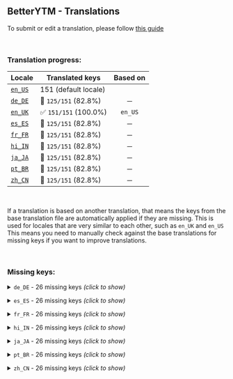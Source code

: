 ## BetterYTM - Translations
To submit or edit a translation, please follow [this guide](../../contributing.md#submitting-translations)

<br>

### Translation progress:
| Locale | Translated keys | Based on |
| ------ | --------------- | :------: |
| [`en_US`](./en_US.json) | 151 (default locale) |  |
| [`de_DE`](./de_DE.json) | 🚫 `125/151` (82.8%) | ─ |
| [`en_UK`](./en_UK.json) | ✅ `151/151` (100.0%) | `en_US` |
| [`es_ES`](./es_ES.json) | 🚫 `125/151` (82.8%) | ─ |
| [`fr_FR`](./fr_FR.json) | 🚫 `125/151` (82.8%) | ─ |
| [`hi_IN`](./hi_IN.json) | 🚫 `125/151` (82.8%) | ─ |
| [`ja_JA`](./ja_JA.json) | 🚫 `125/151` (82.8%) | ─ |
| [`pt_BR`](./pt_BR.json) | 🚫 `125/151` (82.8%) | ─ |
| [`zh_CN`](./zh_CN.json) | 🚫 `125/151` (82.8%) | ─ |

<br>

If a translation is based on another translation, that means the keys from the base translation file are automatically applied if they are missing. This is used for locales that are very similar to each other, such as `en_UK` and `en_US`  
This means you need to manually check against the base translations for missing keys if you want to improve translations.

<br>

### Missing keys:

<details><summary><code>de_DE</code> - 26 missing keys <i>(click to show)</i></summary><br>

| Key | English text |
| --- | ------------ |
| `trigger_btn_action` | `Trigger` |
| `lyrics_clear_cache_confirm_prompt-1` | `The lyrics cache currently has %1 entry.\nDo you really want to delete them?` |
| `lyrics_clear_cache_confirm_prompt-n` | `The lyrics cache currently has %1 entries.\nDo you really want to delete them?` |
| `lyrics_clear_cache_success` | `Lyrics cache was cleared successfully.` |
| `new_version_available` | `A new version of %1 is available!\nYou currently have version %2 installed and you can update to version %3` |
| `open_update_page_install_manually` | `Install on %1` |
| `disable_update_check` | `Disable automatic update checks` |
| `reenable_in_config_menu` | `(can be re-enabled in the configuration menu)` |
| `close_and_ignore_for_24h` | `Close and ignore for 24h` |
| `close_and_ignore_until_reenabled` | `Close and ignore until re-enabled` |
| `expand_release_notes` | `Click to expand the latest release notes` |
| `collapse_release_notes` | `Click to collapse the latest release notes` |
| `unit_entries-1` | `entry` |
| `unit_entries-n` | `entries` |
| `unit_days-1` | `day` |
| `unit_days-n` | `days` |
| `advanced_feature_desc_template` | `[Advanced] %1` |
| `feature_desc_lyricsCacheMaxSize` | `Maximum amount of lyrics to keep in the cache` |
| `feature_helptext_lyricsCacheMaxSize` | `The lyrics of songs you listen to are stored in a cache to reduce the amount of requests to the lyrics provider.\nThis feature allows you to set the maximum amount of lyrics to keep in the cache.\nWhen the limit is reached, the entry that was used last will be removed to make space for any new ones.` |
| `feature_desc_lyricsCacheTTL` | `Max amount of days to keep a lyrics entry in the cache` |
| `feature_helptext_lyricsCacheTTL` | `The cache that lyrics are stored in will automatically delete them after this amount of time to ensure that updates to the source are being fetched sooner or later.\nIf you wanna make sure that you always have the most recent lyrics, set this to a low value like 4 days.` |
| `feature_desc_clearLyricsCache` | `Clear the lyrics cache manually` |
| `feature_helptext_clearLyricsCache` | `If the lyrics that are in the local cache are outdated or you just want to free up some space, you can clear the cache manually by pressing this button.` |
| `feature_btn_clearLyricsCache` | `Clear cache` |
| `feature_desc_advancedMode` | `Show advanced settings (after reload)` |
| `feature_helptext_advancedMode` | `Show advanced settings in the configuration menu after reloading the page.\nThis is useful if you want to more deeply customize the script's behavior.` |

<br></details>

<details><summary><code>es_ES</code> - 26 missing keys <i>(click to show)</i></summary><br>

| Key | English text |
| --- | ------------ |
| `trigger_btn_action` | `Trigger` |
| `lyrics_clear_cache_confirm_prompt-1` | `The lyrics cache currently has %1 entry.\nDo you really want to delete them?` |
| `lyrics_clear_cache_confirm_prompt-n` | `The lyrics cache currently has %1 entries.\nDo you really want to delete them?` |
| `lyrics_clear_cache_success` | `Lyrics cache was cleared successfully.` |
| `new_version_available` | `A new version of %1 is available!\nYou currently have version %2 installed and you can update to version %3` |
| `open_update_page_install_manually` | `Install on %1` |
| `disable_update_check` | `Disable automatic update checks` |
| `reenable_in_config_menu` | `(can be re-enabled in the configuration menu)` |
| `close_and_ignore_for_24h` | `Close and ignore for 24h` |
| `close_and_ignore_until_reenabled` | `Close and ignore until re-enabled` |
| `expand_release_notes` | `Click to expand the latest release notes` |
| `collapse_release_notes` | `Click to collapse the latest release notes` |
| `unit_entries-1` | `entry` |
| `unit_entries-n` | `entries` |
| `unit_days-1` | `day` |
| `unit_days-n` | `days` |
| `advanced_feature_desc_template` | `[Advanced] %1` |
| `feature_desc_lyricsCacheMaxSize` | `Maximum amount of lyrics to keep in the cache` |
| `feature_helptext_lyricsCacheMaxSize` | `The lyrics of songs you listen to are stored in a cache to reduce the amount of requests to the lyrics provider.\nThis feature allows you to set the maximum amount of lyrics to keep in the cache.\nWhen the limit is reached, the entry that was used last will be removed to make space for any new ones.` |
| `feature_desc_lyricsCacheTTL` | `Max amount of days to keep a lyrics entry in the cache` |
| `feature_helptext_lyricsCacheTTL` | `The cache that lyrics are stored in will automatically delete them after this amount of time to ensure that updates to the source are being fetched sooner or later.\nIf you wanna make sure that you always have the most recent lyrics, set this to a low value like 4 days.` |
| `feature_desc_clearLyricsCache` | `Clear the lyrics cache manually` |
| `feature_helptext_clearLyricsCache` | `If the lyrics that are in the local cache are outdated or you just want to free up some space, you can clear the cache manually by pressing this button.` |
| `feature_btn_clearLyricsCache` | `Clear cache` |
| `feature_desc_advancedMode` | `Show advanced settings (after reload)` |
| `feature_helptext_advancedMode` | `Show advanced settings in the configuration menu after reloading the page.\nThis is useful if you want to more deeply customize the script's behavior.` |

<br></details>

<details><summary><code>fr_FR</code> - 26 missing keys <i>(click to show)</i></summary><br>

| Key | English text |
| --- | ------------ |
| `trigger_btn_action` | `Trigger` |
| `lyrics_clear_cache_confirm_prompt-1` | `The lyrics cache currently has %1 entry.\nDo you really want to delete them?` |
| `lyrics_clear_cache_confirm_prompt-n` | `The lyrics cache currently has %1 entries.\nDo you really want to delete them?` |
| `lyrics_clear_cache_success` | `Lyrics cache was cleared successfully.` |
| `new_version_available` | `A new version of %1 is available!\nYou currently have version %2 installed and you can update to version %3` |
| `open_update_page_install_manually` | `Install on %1` |
| `disable_update_check` | `Disable automatic update checks` |
| `reenable_in_config_menu` | `(can be re-enabled in the configuration menu)` |
| `close_and_ignore_for_24h` | `Close and ignore for 24h` |
| `close_and_ignore_until_reenabled` | `Close and ignore until re-enabled` |
| `expand_release_notes` | `Click to expand the latest release notes` |
| `collapse_release_notes` | `Click to collapse the latest release notes` |
| `unit_entries-1` | `entry` |
| `unit_entries-n` | `entries` |
| `unit_days-1` | `day` |
| `unit_days-n` | `days` |
| `advanced_feature_desc_template` | `[Advanced] %1` |
| `feature_desc_lyricsCacheMaxSize` | `Maximum amount of lyrics to keep in the cache` |
| `feature_helptext_lyricsCacheMaxSize` | `The lyrics of songs you listen to are stored in a cache to reduce the amount of requests to the lyrics provider.\nThis feature allows you to set the maximum amount of lyrics to keep in the cache.\nWhen the limit is reached, the entry that was used last will be removed to make space for any new ones.` |
| `feature_desc_lyricsCacheTTL` | `Max amount of days to keep a lyrics entry in the cache` |
| `feature_helptext_lyricsCacheTTL` | `The cache that lyrics are stored in will automatically delete them after this amount of time to ensure that updates to the source are being fetched sooner or later.\nIf you wanna make sure that you always have the most recent lyrics, set this to a low value like 4 days.` |
| `feature_desc_clearLyricsCache` | `Clear the lyrics cache manually` |
| `feature_helptext_clearLyricsCache` | `If the lyrics that are in the local cache are outdated or you just want to free up some space, you can clear the cache manually by pressing this button.` |
| `feature_btn_clearLyricsCache` | `Clear cache` |
| `feature_desc_advancedMode` | `Show advanced settings (after reload)` |
| `feature_helptext_advancedMode` | `Show advanced settings in the configuration menu after reloading the page.\nThis is useful if you want to more deeply customize the script's behavior.` |

<br></details>

<details><summary><code>hi_IN</code> - 26 missing keys <i>(click to show)</i></summary><br>

| Key | English text |
| --- | ------------ |
| `trigger_btn_action` | `Trigger` |
| `lyrics_clear_cache_confirm_prompt-1` | `The lyrics cache currently has %1 entry.\nDo you really want to delete them?` |
| `lyrics_clear_cache_confirm_prompt-n` | `The lyrics cache currently has %1 entries.\nDo you really want to delete them?` |
| `lyrics_clear_cache_success` | `Lyrics cache was cleared successfully.` |
| `new_version_available` | `A new version of %1 is available!\nYou currently have version %2 installed and you can update to version %3` |
| `open_update_page_install_manually` | `Install on %1` |
| `disable_update_check` | `Disable automatic update checks` |
| `reenable_in_config_menu` | `(can be re-enabled in the configuration menu)` |
| `close_and_ignore_for_24h` | `Close and ignore for 24h` |
| `close_and_ignore_until_reenabled` | `Close and ignore until re-enabled` |
| `expand_release_notes` | `Click to expand the latest release notes` |
| `collapse_release_notes` | `Click to collapse the latest release notes` |
| `unit_entries-1` | `entry` |
| `unit_entries-n` | `entries` |
| `unit_days-1` | `day` |
| `unit_days-n` | `days` |
| `advanced_feature_desc_template` | `[Advanced] %1` |
| `feature_desc_lyricsCacheMaxSize` | `Maximum amount of lyrics to keep in the cache` |
| `feature_helptext_lyricsCacheMaxSize` | `The lyrics of songs you listen to are stored in a cache to reduce the amount of requests to the lyrics provider.\nThis feature allows you to set the maximum amount of lyrics to keep in the cache.\nWhen the limit is reached, the entry that was used last will be removed to make space for any new ones.` |
| `feature_desc_lyricsCacheTTL` | `Max amount of days to keep a lyrics entry in the cache` |
| `feature_helptext_lyricsCacheTTL` | `The cache that lyrics are stored in will automatically delete them after this amount of time to ensure that updates to the source are being fetched sooner or later.\nIf you wanna make sure that you always have the most recent lyrics, set this to a low value like 4 days.` |
| `feature_desc_clearLyricsCache` | `Clear the lyrics cache manually` |
| `feature_helptext_clearLyricsCache` | `If the lyrics that are in the local cache are outdated or you just want to free up some space, you can clear the cache manually by pressing this button.` |
| `feature_btn_clearLyricsCache` | `Clear cache` |
| `feature_desc_advancedMode` | `Show advanced settings (after reload)` |
| `feature_helptext_advancedMode` | `Show advanced settings in the configuration menu after reloading the page.\nThis is useful if you want to more deeply customize the script's behavior.` |

<br></details>

<details><summary><code>ja_JA</code> - 26 missing keys <i>(click to show)</i></summary><br>

| Key | English text |
| --- | ------------ |
| `trigger_btn_action` | `Trigger` |
| `lyrics_clear_cache_confirm_prompt-1` | `The lyrics cache currently has %1 entry.\nDo you really want to delete them?` |
| `lyrics_clear_cache_confirm_prompt-n` | `The lyrics cache currently has %1 entries.\nDo you really want to delete them?` |
| `lyrics_clear_cache_success` | `Lyrics cache was cleared successfully.` |
| `new_version_available` | `A new version of %1 is available!\nYou currently have version %2 installed and you can update to version %3` |
| `open_update_page_install_manually` | `Install on %1` |
| `disable_update_check` | `Disable automatic update checks` |
| `reenable_in_config_menu` | `(can be re-enabled in the configuration menu)` |
| `close_and_ignore_for_24h` | `Close and ignore for 24h` |
| `close_and_ignore_until_reenabled` | `Close and ignore until re-enabled` |
| `expand_release_notes` | `Click to expand the latest release notes` |
| `collapse_release_notes` | `Click to collapse the latest release notes` |
| `unit_entries-1` | `entry` |
| `unit_entries-n` | `entries` |
| `unit_days-1` | `day` |
| `unit_days-n` | `days` |
| `advanced_feature_desc_template` | `[Advanced] %1` |
| `feature_desc_lyricsCacheMaxSize` | `Maximum amount of lyrics to keep in the cache` |
| `feature_helptext_lyricsCacheMaxSize` | `The lyrics of songs you listen to are stored in a cache to reduce the amount of requests to the lyrics provider.\nThis feature allows you to set the maximum amount of lyrics to keep in the cache.\nWhen the limit is reached, the entry that was used last will be removed to make space for any new ones.` |
| `feature_desc_lyricsCacheTTL` | `Max amount of days to keep a lyrics entry in the cache` |
| `feature_helptext_lyricsCacheTTL` | `The cache that lyrics are stored in will automatically delete them after this amount of time to ensure that updates to the source are being fetched sooner or later.\nIf you wanna make sure that you always have the most recent lyrics, set this to a low value like 4 days.` |
| `feature_desc_clearLyricsCache` | `Clear the lyrics cache manually` |
| `feature_helptext_clearLyricsCache` | `If the lyrics that are in the local cache are outdated or you just want to free up some space, you can clear the cache manually by pressing this button.` |
| `feature_btn_clearLyricsCache` | `Clear cache` |
| `feature_desc_advancedMode` | `Show advanced settings (after reload)` |
| `feature_helptext_advancedMode` | `Show advanced settings in the configuration menu after reloading the page.\nThis is useful if you want to more deeply customize the script's behavior.` |

<br></details>

<details><summary><code>pt_BR</code> - 26 missing keys <i>(click to show)</i></summary><br>

| Key | English text |
| --- | ------------ |
| `trigger_btn_action` | `Trigger` |
| `lyrics_clear_cache_confirm_prompt-1` | `The lyrics cache currently has %1 entry.\nDo you really want to delete them?` |
| `lyrics_clear_cache_confirm_prompt-n` | `The lyrics cache currently has %1 entries.\nDo you really want to delete them?` |
| `lyrics_clear_cache_success` | `Lyrics cache was cleared successfully.` |
| `new_version_available` | `A new version of %1 is available!\nYou currently have version %2 installed and you can update to version %3` |
| `open_update_page_install_manually` | `Install on %1` |
| `disable_update_check` | `Disable automatic update checks` |
| `reenable_in_config_menu` | `(can be re-enabled in the configuration menu)` |
| `close_and_ignore_for_24h` | `Close and ignore for 24h` |
| `close_and_ignore_until_reenabled` | `Close and ignore until re-enabled` |
| `expand_release_notes` | `Click to expand the latest release notes` |
| `collapse_release_notes` | `Click to collapse the latest release notes` |
| `unit_entries-1` | `entry` |
| `unit_entries-n` | `entries` |
| `unit_days-1` | `day` |
| `unit_days-n` | `days` |
| `advanced_feature_desc_template` | `[Advanced] %1` |
| `feature_desc_lyricsCacheMaxSize` | `Maximum amount of lyrics to keep in the cache` |
| `feature_helptext_lyricsCacheMaxSize` | `The lyrics of songs you listen to are stored in a cache to reduce the amount of requests to the lyrics provider.\nThis feature allows you to set the maximum amount of lyrics to keep in the cache.\nWhen the limit is reached, the entry that was used last will be removed to make space for any new ones.` |
| `feature_desc_lyricsCacheTTL` | `Max amount of days to keep a lyrics entry in the cache` |
| `feature_helptext_lyricsCacheTTL` | `The cache that lyrics are stored in will automatically delete them after this amount of time to ensure that updates to the source are being fetched sooner or later.\nIf you wanna make sure that you always have the most recent lyrics, set this to a low value like 4 days.` |
| `feature_desc_clearLyricsCache` | `Clear the lyrics cache manually` |
| `feature_helptext_clearLyricsCache` | `If the lyrics that are in the local cache are outdated or you just want to free up some space, you can clear the cache manually by pressing this button.` |
| `feature_btn_clearLyricsCache` | `Clear cache` |
| `feature_desc_advancedMode` | `Show advanced settings (after reload)` |
| `feature_helptext_advancedMode` | `Show advanced settings in the configuration menu after reloading the page.\nThis is useful if you want to more deeply customize the script's behavior.` |

<br></details>

<details><summary><code>zh_CN</code> - 26 missing keys <i>(click to show)</i></summary><br>

| Key | English text |
| --- | ------------ |
| `trigger_btn_action` | `Trigger` |
| `lyrics_clear_cache_confirm_prompt-1` | `The lyrics cache currently has %1 entry.\nDo you really want to delete them?` |
| `lyrics_clear_cache_confirm_prompt-n` | `The lyrics cache currently has %1 entries.\nDo you really want to delete them?` |
| `lyrics_clear_cache_success` | `Lyrics cache was cleared successfully.` |
| `new_version_available` | `A new version of %1 is available!\nYou currently have version %2 installed and you can update to version %3` |
| `open_update_page_install_manually` | `Install on %1` |
| `disable_update_check` | `Disable automatic update checks` |
| `reenable_in_config_menu` | `(can be re-enabled in the configuration menu)` |
| `close_and_ignore_for_24h` | `Close and ignore for 24h` |
| `close_and_ignore_until_reenabled` | `Close and ignore until re-enabled` |
| `expand_release_notes` | `Click to expand the latest release notes` |
| `collapse_release_notes` | `Click to collapse the latest release notes` |
| `unit_entries-1` | `entry` |
| `unit_entries-n` | `entries` |
| `unit_days-1` | `day` |
| `unit_days-n` | `days` |
| `advanced_feature_desc_template` | `[Advanced] %1` |
| `feature_desc_lyricsCacheMaxSize` | `Maximum amount of lyrics to keep in the cache` |
| `feature_helptext_lyricsCacheMaxSize` | `The lyrics of songs you listen to are stored in a cache to reduce the amount of requests to the lyrics provider.\nThis feature allows you to set the maximum amount of lyrics to keep in the cache.\nWhen the limit is reached, the entry that was used last will be removed to make space for any new ones.` |
| `feature_desc_lyricsCacheTTL` | `Max amount of days to keep a lyrics entry in the cache` |
| `feature_helptext_lyricsCacheTTL` | `The cache that lyrics are stored in will automatically delete them after this amount of time to ensure that updates to the source are being fetched sooner or later.\nIf you wanna make sure that you always have the most recent lyrics, set this to a low value like 4 days.` |
| `feature_desc_clearLyricsCache` | `Clear the lyrics cache manually` |
| `feature_helptext_clearLyricsCache` | `If the lyrics that are in the local cache are outdated or you just want to free up some space, you can clear the cache manually by pressing this button.` |
| `feature_btn_clearLyricsCache` | `Clear cache` |
| `feature_desc_advancedMode` | `Show advanced settings (after reload)` |
| `feature_helptext_advancedMode` | `Show advanced settings in the configuration menu after reloading the page.\nThis is useful if you want to more deeply customize the script's behavior.` |

<br></details>
